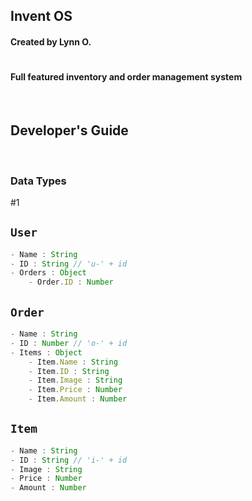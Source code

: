 ## Invent OS
#### Created by Lynn O.
#
#### Full featured inventory and order management system

&nbsp;


## Developer's Guide

&nbsp;

### Data Types
#1

## ` User `

```js
- Name : String
- ID : String // 'u-' + id
- Orders : Object
	- Order.ID : Number
```

## ` Order `

```js
- Name : String
- ID : Number // 'o-' + id
- Items : Object
	- Item.Name : String
	- Item.ID : String
	- Item.Image : String
	- Item.Price : Number
	- Item.Amount : Number
```

## ` Item `

```js
- Name : String
- ID : String // 'i-' + id
- Image : String
- Price : Number
- Amount : Number
```

&nbsp;

### 